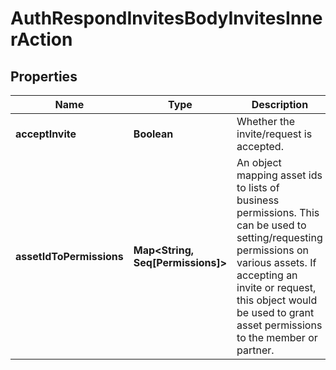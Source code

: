 

# AuthRespondInvitesBodyInvitesInnerAction


## Properties

Name | Type | Description | Notes
------------ | ------------- | ------------- | -------------
**acceptInvite** | **Boolean** | Whether the invite/request is accepted. | 
**assetIdToPermissions** | **Map&lt;String, Seq[Permissions]&gt;** | An object mapping asset ids to lists of business permissions. This can be used to setting/requesting permissions on various assets. If accepting an invite or request, this object would be used to grant asset permissions to the member or partner.  |  [optional]



